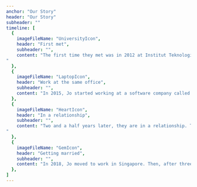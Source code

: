 ```yaml
---
anchor: "Our Story"
header: "Our Story"
subheader: ""
timeline: [
  {
    imageFileName: "UniversityIcon",
    header: "First met",
    subheader: "",
    content: "The first time they met was in 2012 at Institut Teknologi Bandung, where Jo was Stella's senior in the same faculty. They started to know each other in a student orientation event. 
"
  },
  {
    imageFileName: "LaptopIcon",
    header: "Work at the same office",
    subheader: "",
    content: "In 2015, Jo started working at a software company called GDP Labs. A few months later, Stella graduated and joined the same company. Then they got closer as a friend and coworker."
  },
  {
    imageFileName: "HeartIcon",
    header: "In a relationship",
    subheader: "",
    content: "Two and a half years later, they are in a relationship. Though, they don't have any official anniversary date. 
"
  },
  {
    imageFileName: "GemIcon",
    header: "Getting married",
    subheader: "",
    content: "In 2018, Jo moved to work in Singapore. Then, after three years of a long-distance relationship, they decided to get married in 2021."
  },
]
---
```

